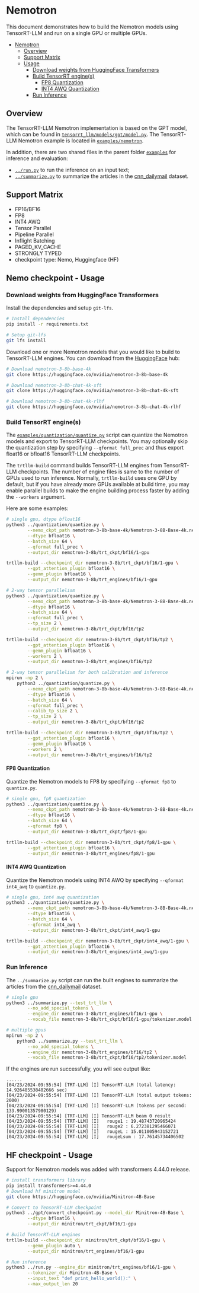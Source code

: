 # Nemotron

This document demonstrates how to build the Nemotron models using TensorRT-LLM and run on a single GPU or multiple GPUs.

- [Nemotron](#nemotron)
  - [Overview](#overview)
  - [Support Matrix](#support-matrix)
  - [Usage](#usage)
    - [Download weights from HuggingFace Transformers](#download-weights-from-huggingface-transformers)
    - [Build TensorRT engine(s)](#build-tensorrt-engines)
      - [FP8 Quantization](#fp8-quantization)
      - [INT4 AWQ Quantization](#int4-awq-quantization)
    - [Run Inference](#run-inference)

## Overview

The TensorRT-LLM Nemotron implementation is based on the GPT model, which can be found in [`tensorrt_llm/models/gpt/model.py`](../../tensorrt_llm/models/gpt/model.py). The TensorRT-LLM Nemotron example is located in [`examples/nemotron`](./).

In addition, there are two shared files in the parent folder [`examples`](../) for inference and evaluation:

* [`../run.py`](../run.py) to run the inference on an input text;
* [`../summarize.py`](../summarize.py) to summarize the articles in the [cnn_dailymail](https://huggingface.co/datasets/cnn_dailymail) dataset.

## Support Matrix
  * FP16/BF16
  * FP8
  * INT4 AWQ
  * Tensor Parallel
  * Pipeline Parallel
  * Inflight Batching
  * PAGED_KV_CACHE
  * STRONGLY TYPED
  * checkpoint type: Nemo, Huggingface (HF)

## Nemo checkpoint - Usage

### Download weights from HuggingFace Transformers


Install the dependencies and setup `git-lfs`.

```bash
# Install dependencies
pip install -r requirements.txt

# Setup git-lfs
git lfs install
```

Download one or more Nemotron models that you would like to build to TensorRT-LLM engines. You can download from the [HuggingFace](https://huggingface.co) hub:

```bash
# Download nemotron-3-8b-base-4k
git clone https://huggingface.co/nvidia/nemotron-3-8b-base-4k

# Download nemotron-3-8b-chat-4k-sft
git clone https://huggingface.co/nvidia/nemotron-3-8b-chat-4k-sft

# Download nemotron-3-8b-chat-4k-rlhf
git clone https://huggingface.co/nvidia/nemotron-3-8b-chat-4k-rlhf
```

### Build TensorRT engine(s)
The [`examples/quantization/quantize.py`](../quantization/quantize.py) script can quantize the Nemotron models and export to TensorRT-LLM checkpoints. You may optionally skip the quantization step by specifying `--qformat full_prec` and thus export float16 or bfloat16 TensorRT-LLM checkpoints.

The `trtllm-build` command builds TensorRT-LLM engines from TensorRT-LLM checkpoints. The number of engine files is same to the number of GPUs used to run inference. Normally, `trtllm-build` uses one GPU by default, but if you have already more GPUs available at build time, you may enable parallel builds to make the engine building process faster by adding the `--workers` argument.

Here are some examples:

```bash
# single gpu, dtype bfloat16
python3 ../quantization/quantize.py \
        --nemo_ckpt_path nemotron-3-8b-base-4k/Nemotron-3-8B-Base-4k.nemo \
        --dtype bfloat16 \
        --batch_size 64 \
        --qformat full_prec \
        --output_dir nemotron-3-8b/trt_ckpt/bf16/1-gpu

trtllm-build --checkpoint_dir nemotron-3-8b/trt_ckpt/bf16/1-gpu \
        --gpt_attention_plugin bfloat16 \
        --gemm_plugin bfloat16 \
        --output_dir nemotron-3-8b/trt_engines/bf16/1-gpu
```

```bash
# 2-way tensor parallelism
python3 ../quantization/quantize.py \
        --nemo_ckpt_path nemotron-3-8b-base-4k/Nemotron-3-8B-Base-4k.nemo \
        --dtype bfloat16 \
        --batch_size 64 \
        --qformat full_prec \
        --tp_size 2 \
        --output_dir nemotron-3-8b/trt_ckpt/bf16/tp2

trtllm-build --checkpoint_dir nemotron-3-8b/trt_ckpt/bf16/tp2 \
        --gpt_attention_plugin bfloat16 \
        --gemm_plugin bfloat16 \
        --workers 2 \
        --output_dir nemotron-3-8b/trt_engines/bf16/tp2
```

```bash
# 2-way tensor parallelism for both calibration and inference
mpirun -np 2 \
    python3 ../quantization/quantize.py \
        --nemo_ckpt_path nemotron-3-8b-base-4k/Nemotron-3-8B-Base-4k.nemo \
        --dtype bfloat16 \
        --batch_size 64 \
        --qformat full_prec \
        --calib_tp_size 2 \
        --tp_size 2 \
        --output_dir nemotron-3-8b/trt_ckpt/bf16/tp2

trtllm-build --checkpoint_dir nemotron-3-8b/trt_ckpt/bf16/tp2 \
        --gpt_attention_plugin bfloat16 \
        --gemm_plugin bfloat16 \
        --workers 2 \
        --output_dir nemotron-3-8b/trt_engines/bf16/tp2
```

#### FP8 Quantization

Quantize the Nemotron models to FP8 by specifying `--qformat fp8` to `quantize.py`.

```bash
# single gpu, fp8 quantization
python3 ../quantization/quantize.py \
        --nemo_ckpt_path nemotron-3-8b-base-4k/Nemotron-3-8B-Base-4k.nemo \
        --dtype bfloat16 \
        --batch_size 64 \
        --qformat fp8 \
        --output_dir nemotron-3-8b/trt_ckpt/fp8/1-gpu

trtllm-build --checkpoint_dir nemotron-3-8b/trt_ckpt/fp8/1-gpu \
        --gpt_attention_plugin bfloat16 \
        --output_dir nemotron-3-8b/trt_engines/fp8/1-gpu
```

#### INT4 AWQ Quantization

Quantize the Nemotron models using INT4 AWQ by specifying `--qformat int4_awq` to `quantize.py`.

```bash
# single gpu, int4 awq quantization
python3 ../quantization/quantize.py \
        --nemo_ckpt_path nemotron-3-8b-base-4k/Nemotron-3-8B-Base-4k.nemo \
        --dtype bfloat16 \
        --batch_size 64 \
        --qformat int4_awq \
        --output_dir nemotron-3-8b/trt_ckpt/int4_awq/1-gpu

trtllm-build --checkpoint_dir nemotron-3-8b/trt_ckpt/int4_awq/1-gpu \
        --gpt_attention_plugin bfloat16 \
        --output_dir nemotron-3-8b/trt_engines/int4_awq/1-gpu
```

### Run Inference

The `../summarize.py` script can run the built engines to summarize the articles from the
[cnn_dailymail](https://huggingface.co/datasets/cnn_dailymail) dataset.

```bash
# single gpu
python3 ../summarize.py --test_trt_llm \
        --no_add_special_tokens \
        --engine_dir nemotron-3-8b/trt_engines/bf16/1-gpu \
        --vocab_file nemotron-3-8b/trt_ckpt/bf16/1-gpu/tokenizer.model

# multiple gpus
mpirun -np 2 \
    python3 ../summarize.py --test_trt_llm \
        --no_add_special_tokens \
        --engine_dir nemotron-3-8b/trt_engines/bf16/tp2 \
        --vocab_file nemotron-3-8b/trt_ckpt/bf16/tp2/tokenizer.model
```

If the engines are run successfully, you will see output like:
```
......
[04/23/2024-09:55:54] [TRT-LLM] [I] TensorRT-LLM (total latency: 14.926485538482666 sec)
[04/23/2024-09:55:54] [TRT-LLM] [I] TensorRT-LLM (total output tokens: 2000)
[04/23/2024-09:55:54] [TRT-LLM] [I] TensorRT-LLM (tokens per second: 133.99001357980129)
[04/23/2024-09:55:54] [TRT-LLM] [I] TensorRT-LLM beam 0 result
[04/23/2024-09:55:54] [TRT-LLM] [I]   rouge1 : 19.48743720965424
[04/23/2024-09:55:54] [TRT-LLM] [I]   rouge2 : 6.272381295466071
[04/23/2024-09:55:54] [TRT-LLM] [I]   rougeL : 15.011005943152721
[04/23/2024-09:55:54] [TRT-LLM] [I]   rougeLsum : 17.76145734406502
```

## HF checkpoint - Usage
Support for Nemotron models was added with transformers 4.44.0 release.

```bash
# install transformers library
pip install transformers>=4.44.0
# Download hf minitron model
git clone https://huggingface.co/nvidia/Minitron-4B-Base

# Convert to TensorRT-LLM checkpoint
python3 ../gpt/convert_checkpoint.py --model_dir Minitron-4B-Base \
        --dtype bfloat16 \
        --output_dir minitron/trt_ckpt/bf16/1-gpu

# Build TensorRT-LLM engines
trtllm-build --checkpoint_dir minitron/trt_ckpt/bf16/1-gpu \
        --gemm_plugin auto \
        --output_dir minitron/trt_engines/bf16/1-gpu

# Run inference
python3 ../run.py --engine_dir minitron/trt_engines/bf16/1-gpu \
        --tokenizer_dir Minitron-4B-Base \
        --input_text "def print_hello_world():" \
        --max_output_len 20
```
